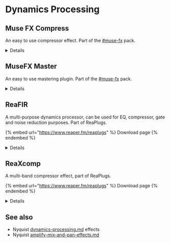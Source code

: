 # Dynamics Processing

## Muse FX Compress

An easy to use compressor effect. Part of the [#muse-fx](plugin-suites.md#muse-fx "mention") pack.

<details>

<summary>Details</summary>

See the pack for installation instructions.

![](<../.gitbook/assets/image (2).png>)

</details>

## MuseFX Master

An easy to use mastering plugin. Part of the [#muse-fx](plugin-suites.md#muse-fx "mention") pack.

<details>

<summary>Details</summary>

See the pack for installation instructions.

![](<../.gitbook/assets/image (3).png>)

</details>

## ReaFIR

A multi-purpose dynamics processor, can be used for EQ, compressor, gate and noise reduction purposes. Part of ReaPlugs.

{% embed url="https://www.reaper.fm/reaplugs" %}
Download page
{% endembed %}

<details>

<summary>Details</summary>

Copyright (C) 2006-2016, Cockos Incorporated VST PlugIn Technology by Steinberg Media Technologies GmbH

Information from the vendor:

* FFT based dynamics processor
* Supports FFT sizes of 128-32768
* Useful in/out frequency response display
* Supports defining response curves both using any number of points, or freehand mouse
* EQ - can be used as a linear phase mastering EQ, or as a super-effective surgical EQ
* Compressor - can compress at a fixed ratio with a per-band threshold
* Gate - can gate with per-band threshold
* Subtract - can build noise profiles and subtract noise from the signal

![](../.gitbook/assets/reafir.png)

</details>

## ReaXcomp



A multi-band compressor effect, part of ReaPlugs.

{% embed url="https://www.reaper.fm/reaplugs" %}
Download page
{% endembed %}

<details>

<summary>Details</summary>

Copyright (C) 2006-2016, Cockos Incorporated VST PlugIn Technology by Steinberg Media Technologies GmbH

Information From the vendor:

* Unlimited band compressor
* Great metering per band
* Fantastic sounding filters
* Solo current band mode
* Tons of controls per band (ratio, threshold, knee, attack, release, makeup, program dependent release, feedback detector, RMS size)
* Adjusting bands in graph is easy (modifiers to change ratio, gain, etc)

![](../.gitbook/assets/reaxcomp.png)

</details>

## See also

* Nyquist [dynamics-processing.md](../nyquist-plugins/effect-plugins/dynamics-processing.md "mention") effects
* Nyquist [amplify-mix-and-pan-effects.md](../nyquist-plugins/effect-plugins/amplify-mix-and-pan-effects.md "mention")
